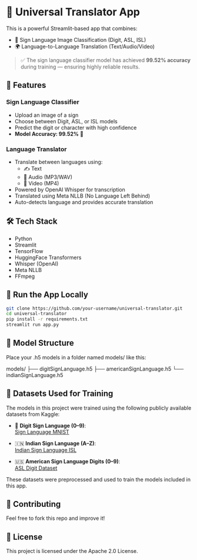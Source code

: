 # 🧠 Universal Translator App

This is a powerful Streamlit-based app that combines:

- 🤟 Sign Language Image Classification (Digit, ASL, ISL)
- 🌍 Language-to-Language Translation (Text/Audio/Video)

> ✅ The sign language classifier model has achieved **99.52% accuracy** during training — ensuring highly reliable results.

## 🔧 Features

### Sign Language Classifier
- Upload an image of a sign
- Choose between Digit, ASL, or ISL models
- Predict the digit or character with high confidence
- **Model Accuracy: 99.52%** 🚀

### Language Translator
- Translate between languages using:
  - ✍️ Text
  - 🎵 Audio (MP3/WAV)
  - 🎥 Video (MP4)
- Powered by OpenAI Whisper for transcription
- Translated using Meta NLLB (No Language Left Behind)
- Auto-detects language and provides accurate translation

## 🛠️ Tech Stack

- Python
- Streamlit
- TensorFlow
- HuggingFace Transformers
- Whisper (OpenAI)
- Meta NLLB
- FFmpeg

## 🚀 Run the App Locally

```bash
git clone https://github.com/your-username/universal-translator.git
cd universal-translator
pip install -r requirements.txt
streamlit run app.py
```

## 📁 Model Structure
Place your .h5 models in a folder named models/ like this:

models/
├── digitSignLanguage.h5
├── americanSignLanguage.h5
└── indianSignLanguage.h5

## 📂 Datasets Used for Training

The models in this project were trained using the following publicly available datasets from Kaggle:

- 🔢 **Digit Sign Language (0–9)**:  
  [Sign Language MNIST](https://www.kaggle.com/datasets/datamunge/sign-language-mnist)

- 🇮🇳 **Indian Sign Language (A–Z)**:  
  [Indian Sign Language ISL](https://www.kaggle.com/datasets/prathumarikeri/indian-sign-language-isl)

- 🇺🇸 **American Sign Language Digits (0–9)**:  
  [ASL Digit Dataset](https://www.kaggle.com/datasets/rayeed045/american-sign-language-digit-dataset)

These datasets were preprocessed and used to train the models included in this app.

## 🤝 Contributing
Feel free to fork this repo and improve it!

## 📜 License
This project is licensed under the Apache 2.0 License.​
